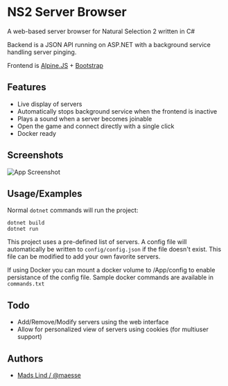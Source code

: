 
# NS2 Server Browser

A web-based server browser for Natural Selection 2 written in C#

Backend is a JSON API running on ASP.NET with a background service handling server pinging.

Frontend is [Alpine.JS](https://alpinejs.dev/) + [Bootstrap](https://getbootstrap.com/)


## Features

- Live display of servers
- Automatically stops background service when the frontend is inactive
- Plays a sound when a server becomes joinable
- Open the game and connect directly with a single click
- Docker ready

## Screenshots

![App Screenshot](https://user-images.githubusercontent.com/82190/243192950-98dbc3aa-8dff-4d24-8526-5b9405da5892.PNG)


## Usage/Examples

Normal `dotnet` commands will run the project:
```
dotnet build
dotnet run

```

This project uses a pre-defined list of servers. A config file will automatically be written to `config/config.json` if the file doesn't exist. This file can be modified to add your own favorite servers.

If using Docker you can mount a docker volume to /App/config to enable persistance of the config file. Sample docker commands are available in `commands.txt`
## Todo

- Add/Remove/Modify servers using the web interface
- Allow for personalized view of servers using cookies (for multiuser support)
## Authors

- [Mads Lind / @maesse](https://www.github.com/maesse)

